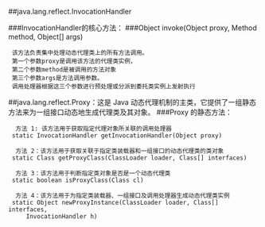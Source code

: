   ##java.lang.reflect.InvocationHandler

  ###InvocationHandler的核心方法：
  ###Object invoke(Object proxy, Method method, Object[] args)
  
     该方法负责集中处理动态代理类上的所有方法调用。
     第一个参数proxy是调用该方法的代理类实例，
     第二个参数method是被调用的方法对象
     第三个参数args是方法调用参数。
     调用处理器根据这三个参数进行预处理或分派到委托类实例上发射执行
     
     
   ##java.lang.reflect.Proxy：这是 Java 动态代理机制的主类，它提供了一组静态方法来为一组接口动态地生成代理类及其对象。
   ###Proxy 的静态方法：
   
      方法 1: 该方法用于获取指定代理对象所关联的调用处理器
     static InvocationHandler getInvocationHandler(Object proxy)
   
      方法 2：该方法用于获取关联于指定类装载器和一组接口的动态代理类的类对象
     static Class getProxyClass(ClassLoader loader, Class[] interfaces)
   
      方法 3：该方法用于判断指定类对象是否是一个动态代理类
     static boolean isProxyClass(Class cl)
   
      方法 4：该方法用于为指定类装载器、一组接口及调用处理器生成动态代理类实例
     static Object newProxyInstance(ClassLoader loader, Class[] interfaces,
         InvocationHandler h)